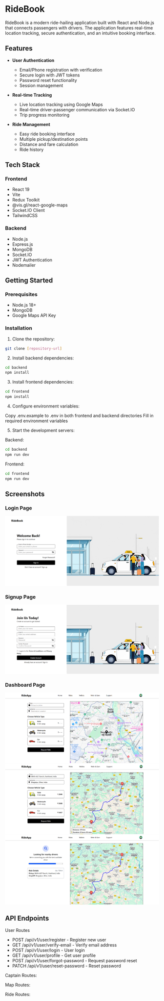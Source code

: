 # RideBook

RideBook is a modern ride-hailing application built with React and Node.js that connects passengers with drivers. The application features real-time location tracking, secure authentication, and an intuitive booking interface.

## Features

- **User Authentication**
  - Email/Phone registration with verification
  - Secure login with JWT tokens
  - Password reset functionality
  - Session management

- **Real-time Tracking**
  - Live location tracking using Google Maps
  - Real-time driver-passenger communication via Socket.IO
  - Trip progress monitoring

- **Ride Management**
  - Easy ride booking interface
  - Multiple pickup/destination points
  - Distance and fare calculation
  - Ride history

## Tech Stack

### Frontend
- React 19
- Vite
- Redux Toolkit
- @vis.gl/react-google-maps
- Socket.IO Client
- TailwindCSS

### Backend
- Node.js
- Express.js
- MongoDB
- Socket.IO
- JWT Authentication
- Nodemailer

## Getting Started

### Prerequisites
- Node.js 18+
- MongoDB
- Google Maps API Key

### Installation

1. Clone the repository:
```bash
git clone [repository-url]
```

2. Install backend dependencies:
```bash
cd backend
npm install
```

3. Install frontend dependencies:
```bash
cd frontend
npm install
```

4. Configure environment variables:

Copy .env.example to .env in both frontend and backend directories
Fill in required environment variables

5. Start the development servers:

Backend:
```bash
cd backend
npm run dev
```

Frontend:
```bash
cd frontend
npm run dev
```


## Screenshots

### Login Page
![Login Page](./screenshots/Login-Page.png)

### Signup Page
![Signup Page](./screenshots/Signup-Page.png)


### Dashboard Page
![Dashboard Page](./screenshots/Dashboard-Page_01.png)
![Dashboard Page](./screenshots/Dashboard-Page_02.png)
![Dashboard Page](./screenshots/Dashboard-Page_03.png)

## API Endpoints
User Routes
- POST /api/v1/user/register - Register new user
- GET /api/v1/user/verify-email - Verify email address
- POST /api/v1/user/login - User login
- GET /api/v1/user/profile - Get user profile
- POST /api/v1/user/forgot-password - Request password reset
- PATCH /api/v1/user/reset-password - Reset password

Captain Routes:

Map Routes:

Ride Routes: